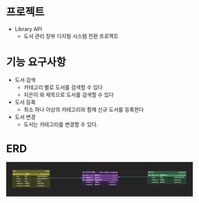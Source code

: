 # 프로젝트 
- Library API 
  - 도서 관리 장부 디지털 시스템 전환 프로젝트 

# 기능 요구사항 
- 도서 검색 
  - 카테고리 별로 도서를 검색할 수 있다 
  - 지은이 와 제목으로 도서를 검색할 수 있다 
- 도서 등록 
  - 최소 하나 이상의 카테고리와 함께 신규 도서를 등록한다
- 도서 변경
  - 도서는 카테고리를 변경할 수 있다. 

# ERD 

![erd.png](./docs/images/erd.png)
